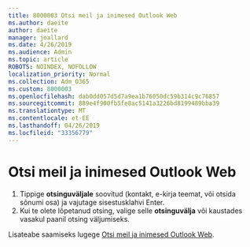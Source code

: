```yaml
---
title: 8000003 Otsi meil ja inimesed Outlook Web
ms.author: daeite
author: daeite
manager: joallard
ms.date: 4/26/2019
ms.audience: Admin
ms.topic: article
ROBOTS: NOINDEX, NOFOLLOW
localization_priority: Normal
ms.collection: Adm_O365
ms.custom: 8000003
ms.openlocfilehash: dab0dd057d5d7a9ea1b76050dc59b314c9c76857
ms.sourcegitcommit: 889e4f900fb5fe8ac5141a3226bd8199489bba39
ms.translationtype: MT
ms.contentlocale: et-EE
ms.lasthandoff: 04/26/2019
ms.locfileid: "33356779"
---
```

# <a name="search-mail-and-people-on-outlook-on-the-web"></a>Otsi meil ja inimesed Outlook Web

1. Tippige **otsinguväljale** soovitud (kontakt, e-kirja teemat, või otsida sõnumi osa) ja vajutage sisestusklahvi Enter.
2. Kui te olete lõpetanud otsing, valige selle **otsinguvälja** või kaustades vasakul paanil otsing väljumiseks.

Lisateabe saamiseks lugege [Otsi meil ja inimesed Outlook Web](https://support.office.com/article/b27e5eb7-3255-4c61-bf16-1c6a16bc2e6b).